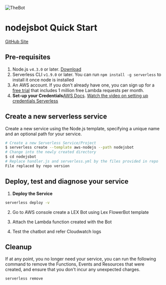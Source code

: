 ![TheBot](https://raw.githubusercontent.com/ratewar/nodejsbot/master/machine.gif)


# nodejsbot Quick Start

 [GitHub Site](https://ratewar.github.io/nodejsbot/)

## Pre-requisites

1. Node.js `v4.3.0` or later. [Download](https://nodejs.org/en/download/)
2. Serverless CLI `v1.9.0` or later. You can run `npm install -g serverless` to install it once node is installed
3. An AWS account. If you don't already have one, you can sign up for a [free trial](https://aws.amazon.com/s/dm/optimization/server-side-test/free-tier/free_np/) that includes 1 million free Lambda requests per month.
4. **Set-up your Credentials**[AWS Docs](http://docs.aws.amazon.com/cli/latest/userguide/installing.html).
[Watch the video on setting up credentials Serverless](https://www.youtube.com/watch?v=HSd9uYj2LJA)

## Create a new serverless service

Create a new service using the Node.js template, specifying a unique name and an optional path for your service.

```bash
# Create a new Serverless Service/Project
$ serverless create --template aws-nodejs --path nodejsbot
# Change into the newly created directory
$ cd nodejsbot
# Replace handler.js and serverless.yml by the files provided in repo
File replaced by repo version
```

## Deploy, test and diagnose your service

1. **Deploy the Service**

  ```bash
  serverless deploy -v
  ```
2. Go to AWS console create a LEX Bot using Lex FlowerBot template

3. Attach the Lambda function created with the Bot

4. Test the chatbot and refer Cloudwatch logs


## Cleanup

If at any point, you no longer need your service, you can run the following command to remove the Functions, Events and Resources that were created, and ensure that you don't incur any unexpected charges.

```bash
serverless remove
```
